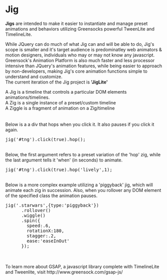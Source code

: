 Jig
===

<b>Jigs</b> are intended to make it easier to instantiate and manage preset animations and behaviors utilizing Greensocks powerful TweenLite and TimelineLite.

While JQuery can do much of what Jig can and will be able to do, Jig's scope is smaller and it's target audience is predominatley web animators & motion designers, individuals who may or may not know any javascript. Greensock's Animation Platform is also much faster and less processor intensive than JQuery's animation features, while being easier to approach by non-developers, making Jig's core animation functions simple to understand and customize.
<br/>
The current iteration of the Jig project is <b>'JigLite'</b>
<br/>

A Jig is a timeline that controls a particular DOM elements animations/timelines.
<br/>
A Zig is a single instance of a preset/custom timeline
<br/>
A Ziggle is a fragment of animation on a Zig/timeline
<br/><br/><br/>
Below is a a div that hops when you click it. It also pauses if you click it again.
<pre>
jig('#tng').click(true).hop();
</pre>
<br/>
Below, the first argument refers to a preset variation of the 'hop' zig, while the last argument tells it 'when' (in seconds) to animate.
<pre>
jig('#tng').click(true).hop('lively',1);
</pre>
<br/>
Below is a more complex example utilizing a 'piggyback' jig, which will animate each zig in succession. Also, when you rollover any DOM element of the specified class the animation pauses.
<pre>
jig('.starwars',{type:'piggyback'})
      .rollover()
      .wiggle()
      .spin({
        speed:.6,
        rotationX:180,
        stagger:.2,
        ease:'easeInOut'
      });
</pre>
<br/><br/>
To learn more about GSAP, a javascript library complete with TimelineLite and Tweenlite, visit http://www.greensock.com/gsap-js/
